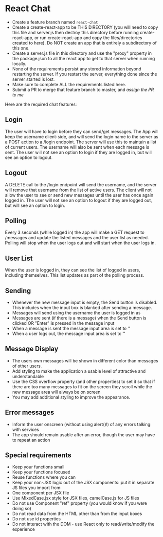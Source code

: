 # React Chat

* Create a feature branch named `react-chat`
* Create a create-react-app to be THIS DIRECTORY (you will need to copy this file and server.js then destroy this directory before running create-react-app, or run create-react-app and copy the files/directories created to here).  Do NOT create an app that is entirely a subdirectory of this one.
* Create a server.js file in this directory and use the "proxy" property in the package.json to all the react app to get to that server when running locally.
* None of the requirements persist any stored information beyond restarting the server.   If you restart the server, everything done since the server started is lost.
* Make sure to complete ALL the requirements listed here.
* Submit a PR to merge that feature branch to master, and _assign the PR to me_

Here are the required chat features:

## Login

The user will have to login before they can send/get messages.  The App will keep the username client-side, and will send the login name to the server as a POST action to a /login endpoint.  The server will use this to maintain a list of current users.  The username will also be sent when each message is sent.  The user will not see an option to login if they are logged in, but will see an option to logout.

## Logout

A DELETE call to the /login endpoint will send the username, and the server will remove that username from the list of active users.  The client will not allow the user to see or send new messages until the user has once again logged in.  The user will not see an option to logout if they are logged out, but will see an option to login.

## Polling

Every 3 seconds (while logged in) the app will make a GET request to /messages and update the listed messages and the user list as needed.  Polling will stop when the user logs out and will start when the user logs in.

## User List

When the user is logged in, they can see the list of logged in users, including themselves.  This list updates as part of the polling process.

## Sending
* Whenever the new message input is empty, the Send button is disabled.  This includes when the input box is blanked after sending a message.
* Messages will send using the username the user is logged in as
* Messages are sent (if there is a message) when the Send button is clicked OR "Enter" is pressed in the message input
* When a message is sent the message input area is set to ''
* When a user logs out, the message input area is set to ''

## Message Display
* The users own messages will be shown in different color than messages of other users.
* Add styling to make the application a usable level of attractive and understandable
* Use the CSS overflow property (and other properties) to set it so that if there are too many messages to fit on the screen they scroll while the new message area will always be on screen
* You may add additional styling to improve the appearance.

## Error messages
* Inform the user onscreen (without using alert()!) of any errors talking with services
* The app should remain usable after an error, though the user may have to repeat an action

## Special requirements
* Keep your functions small
* Keep your functions focused
* Reuse functions where you can
* Keep your non-JSX logic out of the JSX components: put it in separate JS files you import from
* One component per JSX file
* Use MixedCase.jsx style for JSX files, camelCase.js for JS files
* Do not use Component "ref" property (you would know if you were doing so)
* Do not read data from the HTML other than from the input boxes
* Do not use id properties
* Do not interact with the DOM - use React only to read/write/modify the experience

